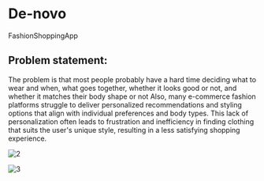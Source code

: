# De-novo
 FashionShoppingApp
##  Problem statement:  
The problem is that most people probably have a hard time deciding what to wear and when, what goes together, whether it looks good or not, and whether it matches their body shape or not Also, many e-commerce fashion platforms struggle to deliver personalized recommendations and styling options that align with individual preferences and body types. This lack of personalization often leads to frustration and inefficiency in finding clothing that suits the user's unique style, resulting in a less satisfying shopping experience. 



![2](https://github.com/ahmedsamer806/De-novo/assets/74832164/b75ffe4a-d4d6-47b2-b4f7-2d19d98339ca)


![3](https://github.com/ahmedsamer806/De-novo/assets/74832164/21037b4d-47ce-447b-aca5-0ec6e2d0ca29)


